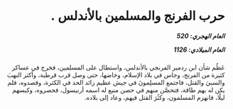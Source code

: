 <h1 dir="rtl">حرب الفرنج والمسلمين بالأندلس .</h1>

<h5 dir="rtl">العام الهجري:  520

العام الميلادي: 1126

</h5>

<p dir="rtl">عَظُم شأن ابن ردمير الفرنجي بالأندلس، واستطال على المسلمين، فخرج في عساكر كثيرة من الفرنج، وجاس في بلاد الإسلام، وخاضها، حتى وصل قرب قرطبة، وأكثر النهبَ والسبيَ والقتل، فاجتمع المسلِمونَ في جيش عظيم زائد الحد في الكثرة، وقصدوه، فلم يكن له بهم طاقة، فتحصَّن منهم في حصن منيع له اسمه أرنيسول، فحصروه، وكبسهم ليلًا، فانهزم المسلمون، وكثُرَ القتل فيهم، وعاد إلى بلاده.</p></br>
